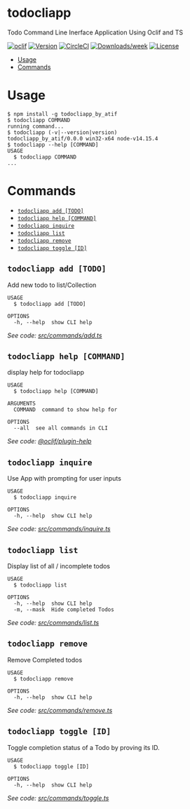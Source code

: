 todocliapp
==========

Todo Command Line Inerface Application Using Oclif and TS

[![oclif](https://img.shields.io/badge/cli-oclif-brightgreen.svg)](https://oclif.io)
[![Version](https://img.shields.io/npm/v/todocliapp.svg)](https://npmjs.org/package/todocliapp)
[![CircleCI](https://circleci.com/gh/MAtifJaved/todocliapp/tree/master.svg?style=shield)](https://circleci.com/gh/MAtifJaved/todocliapp/tree/master)
[![Downloads/week](https://img.shields.io/npm/dw/todocliapp.svg)](https://npmjs.org/package/todocliapp)
[![License](https://img.shields.io/npm/l/todocliapp.svg)](https://github.com/MAtifJaved/todocliapp/blob/master/package.json)

<!-- toc -->
* [Usage](#usage)
* [Commands](#commands)
<!-- tocstop -->
# Usage
<!-- usage -->
```sh-session
$ npm install -g todocliapp_by_atif
$ todocliapp COMMAND
running command...
$ todocliapp (-v|--version|version)
todocliapp_by_atif/0.0.0 win32-x64 node-v14.15.4
$ todocliapp --help [COMMAND]
USAGE
  $ todocliapp COMMAND
...
```
<!-- usagestop -->
# Commands
<!-- commands -->
* [`todocliapp add [TODO]`](#todocliapp-add-todo)
* [`todocliapp help [COMMAND]`](#todocliapp-help-command)
* [`todocliapp inquire`](#todocliapp-inquire)
* [`todocliapp list`](#todocliapp-list)
* [`todocliapp remove`](#todocliapp-remove)
* [`todocliapp toggle [ID]`](#todocliapp-toggle-id)

## `todocliapp add [TODO]`

Add new todo to list/Collection

```
USAGE
  $ todocliapp add [TODO]

OPTIONS
  -h, --help  show CLI help
```

_See code: [src/commands/add.ts](https://github.com/MAtifJaved/todocliapp/blob/v0.0.0/src/commands/add.ts)_

## `todocliapp help [COMMAND]`

display help for todocliapp

```
USAGE
  $ todocliapp help [COMMAND]

ARGUMENTS
  COMMAND  command to show help for

OPTIONS
  --all  see all commands in CLI
```

_See code: [@oclif/plugin-help](https://github.com/oclif/plugin-help/blob/v3.2.2/src/commands/help.ts)_

## `todocliapp inquire`

Use App with prompting for user inputs

```
USAGE
  $ todocliapp inquire

OPTIONS
  -h, --help  show CLI help
```

_See code: [src/commands/inquire.ts](https://github.com/MAtifJaved/todocliapp/blob/v0.0.0/src/commands/inquire.ts)_

## `todocliapp list`

Display list of all / incomplete todos

```
USAGE
  $ todocliapp list

OPTIONS
  -h, --help  show CLI help
  -m, --mask  Hide completed Todos
```

_See code: [src/commands/list.ts](https://github.com/MAtifJaved/todocliapp/blob/v0.0.0/src/commands/list.ts)_

## `todocliapp remove`

Remove Completed todos

```
USAGE
  $ todocliapp remove

OPTIONS
  -h, --help  show CLI help
```

_See code: [src/commands/remove.ts](https://github.com/MAtifJaved/todocliapp/blob/v0.0.0/src/commands/remove.ts)_

## `todocliapp toggle [ID]`

Toggle completion status of a Todo by proving its ID.

```
USAGE
  $ todocliapp toggle [ID]

OPTIONS
  -h, --help  show CLI help
```

_See code: [src/commands/toggle.ts](https://github.com/MAtifJaved/todocliapp/blob/v0.0.0/src/commands/toggle.ts)_
<!-- commandsstop -->
